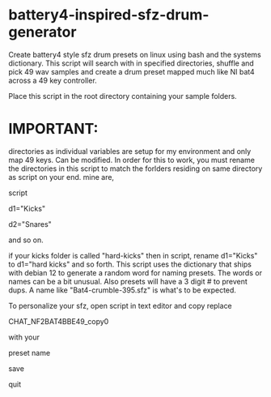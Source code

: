 # battery4-inspired-sfz-drum-generator

Create battery4 style sfz drum presets on linux using bash and the systems dictionary. This script will search with in specified directories, shuffle and pick 49 wav samples and create a drum preset mapped much like NI bat4 across a 49 key controller.

Place this script in the root directory containing your sample folders. 

# IMPORTANT: 

directories as individual variables are setup for my environment and only map 49 keys. Can be modified. In order for this to work, you must rename the directories in this script to match the forlders residing on same directory as script on your end. mine are,

script

d1="Kicks"

d2="Snares"

and so on.

if your kicks folder is called "hard-kicks" then in script, rename d1="Kicks" to d1="hard kicks" and so forth. This script uses the dictionary that ships with debian 12 to generate a random word for naming presets. The words or names can be a bit unusual. Also presets will have a 3 digit # to prevent dups. A name like "Bat4-crumble-395.sfz" is what's to be expected.

To personalize your sfz, open script in text editor and copy replace 


CHAT_NF2BAT4BBE49_copy0


with your


preset name

save

quit

